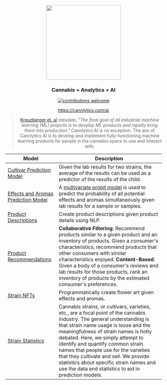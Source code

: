<div align="center" style="text-align:center; margin-top:1rem; margin-bottom: 1rem;">
  <img width="240px" alt="" src="https://firebasestorage.googleapis.com/v0/b/cannlytics.appspot.com/o/public%2Fimages%2Flogos%2Fcannlytics_ai_with_text.png?alt=media&token=78d19117-eff5-4f45-a8fa-3bbdabd6917d">
  <div style="margin-bottom:1rem;">
    <h3>Cannabis + Analytics + AI</h3>
  </div>

[![contributions welcome](https://img.shields.io/badge/contributions-welcome-brightgreen.svg?style=flat)](https://github.com/dwyl/esta/issues)

<https://cannlytics.com/ai>

> [Kreuzberger et. al](https://doi.org/10.48550/arXiv.2205.02302) stipulate, *"The final goal of all industrial machine learning (ML) projects is to develop ML products and rapidly bring them into production."* Cannlytics AI is no exception. The aim of Cannlytics AI is to develop and implement fully-functioning machine learning products for people in the cannabis space to use and interact with.

</div>

| Model | Description |
|-------|-------------|
| [Cultivar Prediction Model](./cultivar-prediction) | Given the lab results for two strains, the average of the results can be used as a predictor of the results of the child. |
| [Effects and Aromas Prediction Model](./effects-and-aromas) | A [multivariate probit model](https://en.wikipedia.org/wiki/Multivariate_probit_model) is used to predict the probability of all potential effects and aromas simultaneously given lab results for a sample or samples. |
| [Product Descriptions](./product-descriptions) | Create product descriptions given product details using NLP. |
| [Product Recommendations](./product-recommendations) | **Collaborative Filtering**: Recommend products similar to a given product and an inventory of products. Given a consumer's characteristics, recommend products that other consumers with similar characteristics enjoyed. **Content-Based**: Given a body of a consumer's reviews and lab results for those products, rank an inventory of products by the estimated consumer's preferences. |
| [Strain NFTs](./strain-nfts) | Programmatically create flower art given effects and aromas. |
| [Strain Statistics](./strain-statistics) | Cannabis strains, or cultivars, varieties, etc., are a focal point of the cannabis industry. The general understanding is that strain name usage is loose and the meaningfulness of strain names is hotly debated. Here, we simply attempt to identify and quantify common strain names that people use for the varieties that they cultivate and sell. We provide statistics about specific strain names and use the data and statistics to aid in prediction models. |

<!-- Possible models:
## Predicting consumption
## Predicting sales
## Predicting yield
## Predicting the likelihood of a sample failing QA
  Using a Bayesian model trained on Washington state data, we can provide the probability of failing various quality control tests given the parameters at hand and the limit in the state of interest.
-->
